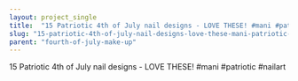```yaml
---
layout: project_single
title:  "15 Patriotic 4th of July nail designs - LOVE THESE! #mani #patriotic #nailart"
slug: "15-patriotic-4th-of-july-nail-designs-love-these-mani-patriotic-nailart"
parent: "fourth-of-july-make-up"
---
```

15 Patriotic 4th of July nail designs - LOVE THESE! #mani #patriotic #nailart